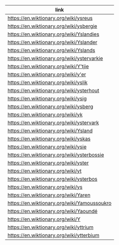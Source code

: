 |link|
|----|
|https://en.wiktionary.org/wiki/ysreus|
|https://en.wiktionary.org/wiki/ysbergie|
|https://en.wiktionary.org/wiki/Yslandies|
|https://en.wiktionary.org/wiki/Yslander|
|https://en.wiktionary.org/wiki/Yslands|
|https://en.wiktionary.org/wiki/ystervarkie|
|https://en.wiktionary.org/wiki/Y'tjie|
|https://en.wiktionary.org/wiki/y'er|
|https://en.wiktionary.org/wiki/yslik|
|https://en.wiktionary.org/wiki/ysterhout|
|https://en.wiktionary.org/wiki/ysig|
|https://en.wiktionary.org/wiki/ysberg|
|https://en.wiktionary.org/wiki/yk|
|https://en.wiktionary.org/wiki/ystervark|
|https://en.wiktionary.org/wiki/Ysland|
|https://en.wiktionary.org/wiki/yskas|
|https://en.wiktionary.org/wiki/ysie|
|https://en.wiktionary.org/wiki/ysterbossie|
|https://en.wiktionary.org/wiki/yster|
|https://en.wiktionary.org/wiki/yt|
|https://en.wiktionary.org/wiki/ysterbos|
|https://en.wiktionary.org/wiki/ys|
|https://en.wiktionary.org/wiki/Yaren|
|https://en.wiktionary.org/wiki/Yamoussoukro|
|https://en.wiktionary.org/wiki/Yaoundé|
|https://en.wiktionary.org/wiki/Y|
|https://en.wiktionary.org/wiki/yttrium|
|https://en.wiktionary.org/wiki/ytterbium|

